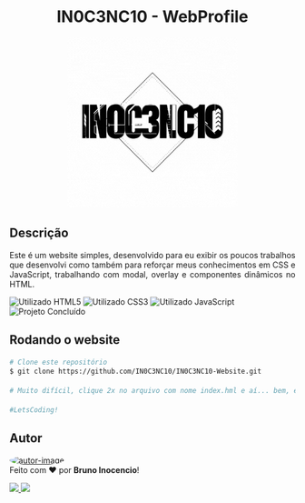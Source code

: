 <h1 align="center" id="title">IN0C3NC10 - WebProfile</h1>
<!-- Logo -->
<p align="center">
  <img height="300" alt="IN0C3NC10 - WebProfile" title="IN0C3NC10 - WebProfile" src="./public/img/logo.gif" />
</p>


<!-- Título&Descrição -->
<h2 align="left" id="descricao">Descrição</h2>
<p align="justify">
  Este é um website simples, desenvolvido para eu exibir os poucos trabalhos que desenvolvi como também para reforçar meus conhecimentos em CSS e JavaScript, trabalhando com modal, overlay e componentes dinâmicos no HTML.
</p>


<!-- Shields -->
<p>
	<img src="https://img.shields.io/badge/Made%20with-HTML5-E34F26?style=for-the-badge&logo=HTML5&logoColor=E34F26" title="Utilizado HTML5" alt="Utilizado HTML5"></img>
  <img src="https://img.shields.io/badge/Used-CSS3-1572B6?style=for-the-badge&logo=CSS3&logoColor=1572B6" title="Utilizado CSS3" alt="Utilizado CSS3"></img>
  <img src="https://img.shields.io/badge/Used-JS-F7DF1E?style=for-the-badge&logo=JAVASCRIPT&logoColor=F7DF1E" title="Utilizado JavaScript" alt="Utilizado JavaScript"></img>
  <!--<img src="https://img.shields.io/badge/Status-Working-F08705?style=for-the-badge" title="Status do Projeto: Trabalhando" alt="Projeto em Andamento"></img>-->
  <img src="https://img.shields.io/badge/Status-Done-blue?style=for-the-badge" title="Status do Projeto: Concluído" alt="Projeto Concluído"></img>
</p>


<!-- Executando o app -->
<h2 align="left" id="run">Rodando o website</h2>

```bash
# Clone este repositório
$ git clone https://github.com/IN0C3NC10/IN0C3NC10-Website.git

# Muito difícil, clique 2x no arquivo com nome index.hml e aí... bem, é isso! =P

#LetsCoding!
```
<!-- Autor -->
<h2 align="left" id="autor">Autor</h2>
<p>
	<a href="https://in0c3nc10.github.io/INO100CIO/">
		<img style="border-radius: 50%;" src="https://avatars.githubusercontent.com/u/73368174?v=4" width="100px;" alt="autor-image" title="IN0C3NC10"/>
	</a>
	<br />
	Feito com ❤️ por <strong>Bruno Inocencio</strong>!
</p>

<p align="left">
  <!-- Linkedin -->
  <a href="https://cutt.ly/nQlVjQV" alt="Linkedin" title="Does anyone actually use this!?">
    <img height="35" src="https://img.shields.io/badge/-LinkedIn-000000?style=for-the-badge&logo=linkedin&logoColor=%230077B5" />
  </a>
  <!-- GitHub Site -->
  <a href="https://in0c3nc10.github.io/INO100CIO/" title="Let's go ahead, don't be shy!" alt="Site INO100C1O">
    <img height="35" src="https://img.shields.io/badge/Site IN0C100C10-000000?style=for-the-badge&logo=github&logoColor=white" />
  </a>
</p>

